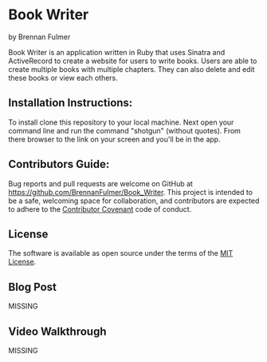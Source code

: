# Book Writer

by Brennan Fulmer

Book Writer is an application written in Ruby that uses Sinatra and ActiveRecord to create a website for users to write books. Users are able to create multiple books with multiple chapters. They can also delete and edit these books or view each others.

## Installation Instructions:

To install clone this repository to your local machine. Next open your command line and run the command "shotgun" (without quotes). From there browser to the link on your screen and you'll be in the app.

## Contributors Guide:

Bug reports and pull requests are welcome on GitHub at https://github.com/BrennanFulmer/Book_Writer. This project is intended to be a safe, welcoming space for collaboration, and contributors are expected to adhere to the [Contributor Covenant](http://contributor-covenant.org) code of conduct.

## License

The software is available as open source under the terms of the [MIT License](https://opensource.org/licenses/MIT).

## Blog Post

MISSING

## Video Walkthrough

MISSING
